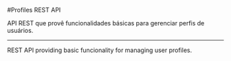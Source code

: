 #Profiles REST API

API REST que provê funcionalidades básicas para gerenciar perfis de usuários.

----------------------------------------------------------------------------

REST API providing basic funcionality for managing user profiles.
